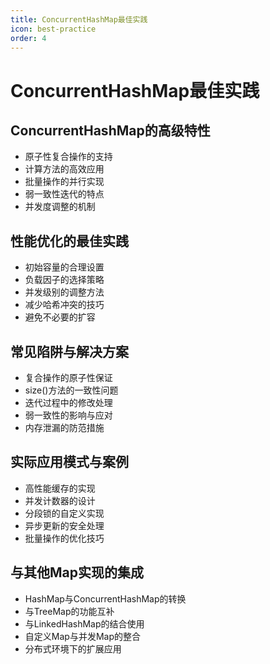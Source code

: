 ```yaml
---
title: ConcurrentHashMap最佳实践
icon: best-practice
order: 4
---
```


# ConcurrentHashMap最佳实践

## ConcurrentHashMap的高级特性

- 原子性复合操作的支持
- 计算方法的高效应用
- 批量操作的并行实现
- 弱一致性迭代的特点
- 并发度调整的机制

## 性能优化的最佳实践

- 初始容量的合理设置
- 负载因子的选择策略
- 并发级别的调整方法
- 减少哈希冲突的技巧
- 避免不必要的扩容

## 常见陷阱与解决方案

- 复合操作的原子性保证
- size()方法的一致性问题
- 迭代过程中的修改处理
- 弱一致性的影响与应对
- 内存泄漏的防范措施

## 实际应用模式与案例

- 高性能缓存的实现
- 并发计数器的设计
- 分段锁的自定义实现
- 异步更新的安全处理
- 批量操作的优化技巧

## 与其他Map实现的集成

- HashMap与ConcurrentHashMap的转换
- 与TreeMap的功能互补
- 与LinkedHashMap的结合使用
- 自定义Map与并发Map的整合
- 分布式环境下的扩展应用
